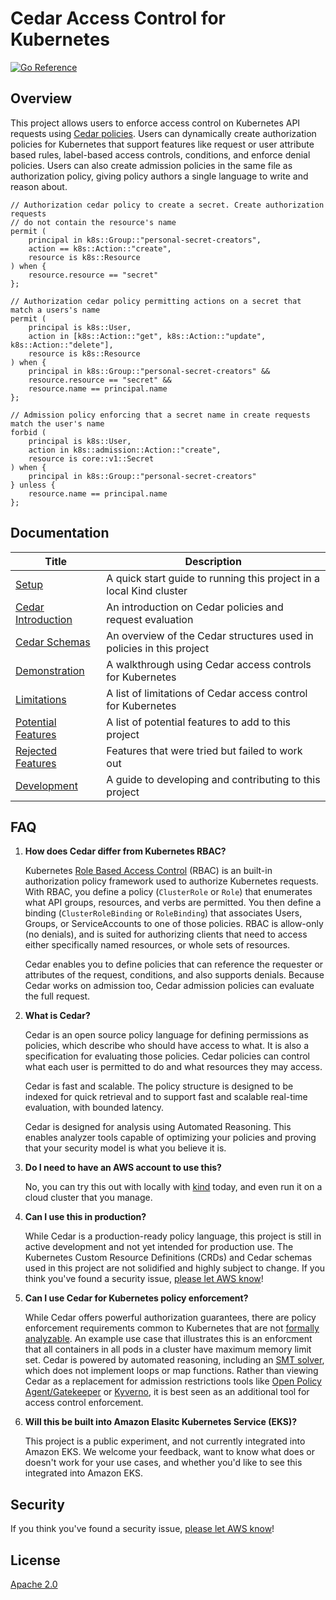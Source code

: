 # Cedar Access Control for Kubernetes

[![Go Reference](https://pkg.go.dev/badge/github.com/awslabs/cedar-access-control-for-k8s.svg)](https://pkg.go.dev/github.com/awslabs/cedar-access-control-for-k8s)

## Overview

This project allows users to enforce access control on Kubernetes API requests using [Cedar policies](https://www.cedarpolicy.com/).
Users can dynamically create authorization policies for Kubernetes that support features like request or user attribute based rules, label-based access controls, conditions, and enforce denial policies.
Users can also create admission policies in the same file as authorization policy, giving policy authors a single language to write and reason about.

```cedar
// Authorization cedar policy to create a secret. Create authorization requests
// do not contain the resource's name
permit (
    principal in k8s::Group::"personal-secret-creators",
    action == k8s::Action::"create",
    resource is k8s::Resource
) when {
    resource.resource == "secret"
};

// Authorization cedar policy permitting actions on a secret that match a users's name
permit (
    principal is k8s::User,
    action in [k8s::Action::"get", k8s::Action::"update", k8s::Action::"delete"],
    resource is k8s::Resource
) when {
    principal in k8s::Group::"personal-secret-creators" &&
    resource.resource == "secret" &&
    resource.name == principal.name
};

// Admission policy enforcing that a secret name in create requests match the user's name
forbid (
    principal is k8s::User,
    action in k8s::admission::Action::"create",
    resource is core::v1::Secret
) when {
    principal in k8s::Group::"personal-secret-creators"
} unless {
    resource.name == principal.name
};
```

## Documentation

| Title | Description |
| -- | -- |
| [Setup](./docs/Setup.md) | A quick start guide to running this project in a local Kind cluster |
| [Cedar Introduction](./docs/CedarIntroduction.md) | An introduction on Cedar policies and request evaluation |
| [Cedar Schemas](./docs/CedarSchemas.md) | An overview of the Cedar structures used in policies in this project |
| [Demonstration](./docs/Demo.md) | A walkthrough using Cedar access controls for Kubernetes |
| [Limitations](./docs/Limitations.md) | A list of limitations of Cedar access control for Kubernetes |
| [Potential Features](./docs/FutureFeatures.md) | A list of potential features to add to this project |
| [Rejected Features](./docs/RejectedFeatures.md) | Features that were tried but failed to work out |
| [Development](./docs/Development.md) | A guide to developing and contributing to this project |

## FAQ

1. **How does Cedar differ from Kubernetes RBAC?**

    Kubernetes [Role Based Access Control][rbac] (RBAC) is an built-in authorization policy framework used to authorize Kubernetes requests.
    With RBAC, you define a policy (`ClusterRole` or `Role`) that enumerates what API groups, resources, and verbs are permitted.
    You then define a binding (`ClusterRoleBinding` or `RoleBinding`) that associates Users, Groups, or ServiceAccounts to one of those policies.
    RBAC is allow-only (no denials), and is suited for authorizing clients that need to access either specifically named resources, or whole sets of resources.

    Cedar enables you to define policies that can reference the requester or attributes of the request, conditions, and also supports denials.
    Because Cedar works on admission too, Cedar admission policies can evaluate the full request.

2. **What is Cedar?**

    Cedar is an open source policy language for defining permissions as policies, which describe who should have access to what.
    It is also a specification for evaluating those policies.
    Cedar policies can control what each user is permitted to do and what resources they may access.

    Cedar is fast and scalable.
    The policy structure is designed to be indexed for quick retrieval and to support fast and scalable real-time evaluation, with bounded latency.

    Cedar is designed for analysis using Automated Reasoning.
    This enables analyzer tools capable of optimizing your policies and proving that your security model is what you believe it is.

3. **Do I need to have an AWS account to use this?**

    No, you can try this out with locally with [kind] today, and even run it on a cloud cluster that you manage.

4. **Can I use this in production?**

   While Cedar is a production-ready policy language, this project is still in active development and not yet intended for production use.
   The Kubernetes Custom Resource Definitions (CRDs) and Cedar schemas used in this project are not solidified and highly subject to change.
   If you think you've found a security issue, [please let AWS know][aws security reporting]!

5. **Can I use Cedar for Kubernetes policy enforcement?**

    While Cedar offers powerful authorization guarantees, there are policy enforcement requirements common to Kubernetes that are not [formally analyzable][analyzable].
    An example use case that illustrates this is an enforcment that all containers in all pods in a cluster have maximum memory limit set.
    Cedar is powered by automated reasoning, including an [SMT solver], which does not implement loops or map functions.
    Rather than viewing Cedar as a replacement for admission restrictions tools like [Open Policy Agent/Gatekeeper][gatekeeper] or [Kyverno][kyverno], it is best seen as an additional tool for access control enforcement.

6. **Will this be built into Amazon Elasitc Kubernetes Service (EKS)?**

    This project is a public experiment, and not currently integrated into Amazon EKS.
    We welcome your feedback, want to know what does or doesn't work for your use cases, and whether you'd like to see this integrated into Amazon EKS.

[kind]: https://kind.sigs.k8s.io/
[rbac]: https://kubernetes.io/docs/reference/access-authn-authz/rbac/
[analyzable]: https://www.amazon.science/blog/how-we-built-cedar-with-automated-reasoning-and-differential-testing
[SMT solver]: https://en.wikipedia.org/wiki/Satisfiability_modulo_theories
[gatekeeper]: https://open-policy-agent.github.io/gatekeeper/website/
[kyverno]: https://kyverno.io/

## Security

If you think you've found a security issue, [please let AWS know][aws security reporting]!

[aws security reporting]: https://aws.amazon.com/security/vulnerability-reporting/

## License

[Apache 2.0](LICENSE)
